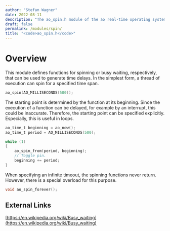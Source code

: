 ```yaml
---
author: "Stefan Wagner"
date: 2022-08-11
description: "The ao_spin.h module of the ao real-time operating system."
draft: false
permalink: /modules/spin/
title: "<code>ao_spin.h</code>"
---
```


# Overview

This module defines functions for spinning or busy waiting, respectively, that can be used to generate time delays.  In the simplest form, a thread of execution can spin for a specified time span.

```c
ao_spin(AO_MILLISECONDS(500));
```

The starting point is determined by the function at its beginning. Since the execution of a function can be delayed, for example by an interrupt, this could be inaccurate. Therefore, the starting point can be specified explicitly. Especially, this is useful in loops.

```c
ao_time_t beginning = ao_now();
ao_time_t period = AO_MILLISECONDS(500);

while (1)
{
    ao_spin_from(period, beginning);
    // Toggle pin.
    beginning += period;
}
```

When specifying an infinite timeout, the spinning functions never return. However, there is a special overload for this purpose.

```c
void ao_spin_forever();
```

## External Links

[https://en.wikipedia.org/wiki/Busy_waiting](https://en.wikipedia.org/wiki/Busy_waiting)
